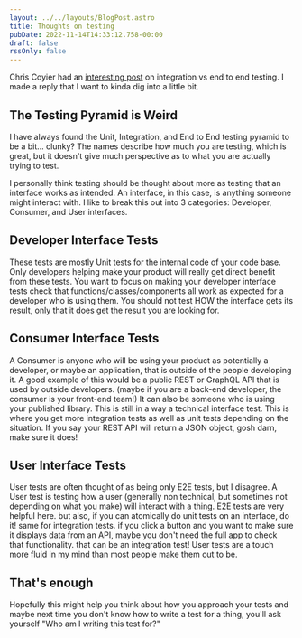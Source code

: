 ```yaml
---
layout: ../../layouts/BlogPost.astro
title: Thoughts on testing
pubDate: 2022-11-14T14:33:12.758-00:00
draft: false
rssOnly: false
---
```

Chris Coyier had an [interesting post](https://chriscoyier.net/2022/11/11/the-difference-between-integration-testing-and-end-to-end-testing/) on integration vs end to end testing. I made a reply that I want to kinda dig into a little bit.

## The Testing Pyramid is Weird

I have always found the Unit, Integration, and End to End testing pyramid to be a bit... clunky? The names describe how much you are testing, which is great, but it doesn't give much perspective as to what you are actually trying to test.

I personally think testing should be thought about more as testing that an interface works as intended. An interface, in this case, is anything someone might interact with. I like to break this out into 3 categories: Developer, Consumer, and User interfaces.

## Developer Interface Tests

These tests are mostly Unit tests for the internal code of your code base. Only developers helping make your product will really get direct benefit from these tests. You want to focus on making your developer interface tests check that functions/classes/components all work as expected for a developer who is using them. You should not test HOW the interface gets its result, only that it does get the result you are looking for.

## Consumer Interface Tests

A Consumer is anyone who will be using your product as potentially a developer, or maybe an application, that is outside of the people developing it. A good example of this would be a public REST or GraphQL API that is used by outside developers. (maybe if you are a back-end developer, the consumer is your front-end team!) It can also be someone who is using your published library. This is still in a way a technical interface test. This is where you get more integration tests as well as unit tests depending on the situation. If you say your REST API will return a JSON object, gosh darn, make sure it does!

## User Interface Tests

User tests are often thought of as being only E2E tests, but I disagree. A User test is testing how a user (generally non technical, but sometimes not depending on what you make) will interact with a thing. E2E tests are very helpful here. but also, if you can atomically do unit tests on an interface, do it! same for integration tests. if you click a button and you want to make sure it displays data from an API, maybe you don't need the full app to check that functionality. that can be an integration test! User tests are a touch more fluid in my mind than most people make them out to be.

## That's enough

Hopefully this might help you think about how you approach your tests and maybe next time you don't know how to write a test for a thing, you'll ask yourself "Who am I writing this test for?"

